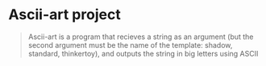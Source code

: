 # Ascii-art project
> Ascii-art is a program that recieves a string 
> as an argument (but the second argument must be 
> the name of the template: shadow, standard, thinkertoy), 
> and outputs the string in big letters using ASCII
